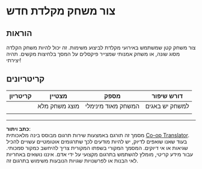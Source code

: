 <!--
CO_OP_TRANSLATOR_METADATA:
{
  "original_hash": "de5384c118e15e4d1d0eaa00fc01b112",
  "translation_date": "2025-08-27T21:10:17+00:00",
  "source_file": "4-typing-game/typing-game/assignment.md",
  "language_code": "he"
}
-->
# צור משחק מקלדת חדש

## הוראות

צור משחק קטן שמשתמש באירועי מקלדת לביצוע משימות. זה יכול להיות משחק הקלדה מסוג שונה, או משחק אמנותי שמצייר פיקסלים על המסך בלחיצות מקשים. תהיה יצירתי!

## קריטריונים

| קריטריון | מצטיין                  | מספק                    | דורש שיפור       |
| --------- | ----------------------- | ----------------------- | ---------------- |
|           | מוצג משחק מלא           | המשחק מאוד מינימלי      | למשחק יש באגים   |
|           |                         |                         |                  |

---

**כתב ויתור**:  
מסמך זה תורגם באמצעות שירות תרגום מבוסס בינה מלאכותית [Co-op Translator](https://github.com/Azure/co-op-translator). בעוד שאנו שואפים לדיוק, יש להיות מודעים לכך שתרגומים אוטומטיים עשויים להכיל שגיאות או אי דיוקים. המסמך המקורי בשפתו המקורית צריך להיחשב כמקור סמכותי. עבור מידע קריטי, מומלץ להשתמש בתרגום מקצועי על ידי אדם. איננו נושאים באחריות לאי הבנות או לפרשנויות שגויות הנובעות משימוש בתרגום זה.